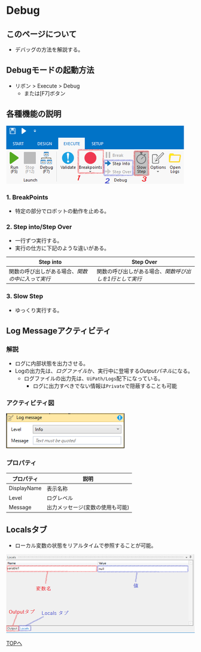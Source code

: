 # Debug

## このページについて

- デバッグの方法を解説する。

## Debugモードの起動方法

- リボン > Execute > Debug
  - または[F7]ボタン


## 各種機能の説明

![Debug画面の説明](../img/Debug/DebugExplainImg.png)

### 1. BreakPoints

- 特定の部分でロボットの動作を止める。

### 2. Step into/Step Over

- 一行ずつ実行する。
- 実行の仕方に下記のような違いがある。

Step into|Step Over
---------|---------
関数の呼び出しがある場合、*関数の中に入って実行*|関数の呼び出しがある場合、*関数呼び出しを1行として実行*

### 3. Slow Step

- ゆっくり実行する。

## Log Messageアクティビティ

### 解説

- ログに内部状態を出力させる。
- Logの出力先は、*ログファイル*か、実行中に登場する*Outputパネル*になる。
  - ログファイルの出力先は、`UiPath/Logs`配下になっている。
	- ログに出力すべきでない情報は`Private`で隠蔽することも可能

### アクティビティ図

![Log Messageアクティビティ](../img/Debug/LogMessageImg.png)

### プロパティ

プロパティ|説明
----------|----
DisplayName|表示名称
Level|ログレベル
Message|出力メッセージ(変数の使用も可能)

## Localsタブ

- ローカル変数の状態をリアルタイムで参照することが可能。

![localタブとOutputタブ](../img/Debug/ExplaintTabs.png)

[TOPへ](../)
